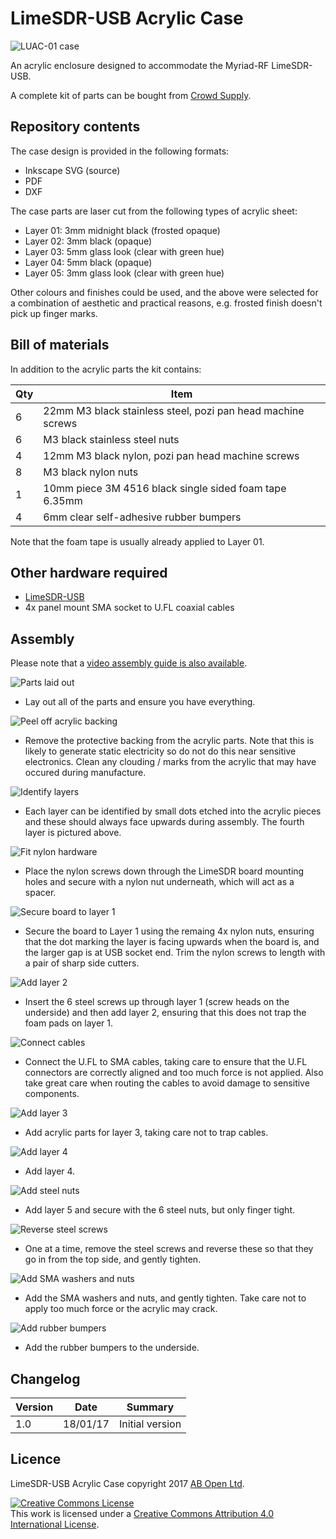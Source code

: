 # LimeSDR-USB Acrylic Case

![LUAC-01 case](/images/case.jpg)

An acrylic enclosure designed to accommodate the Myriad-RF LimeSDR-USB.

A complete kit of parts can be bought from [Crowd Supply](https://www.crowdsupply.com/lime-micro/limesdr).

## Repository contents

The case design is provided in the following formats:

* Inkscape SVG (source)
* PDF
* DXF

The case parts are laser cut from the following types of acrylic sheet:

* Layer 01: 3mm midnight black (frosted opaque)
* Layer 02: 3mm black (opaque)
* Layer 03: 5mm glass look (clear with green hue)
* Layer 04: 5mm black (opaque)
* Layer 05: 3mm glass look (clear with green hue)

Other colours and finishes could be used, and the above were selected for a combination of aesthetic and practical reasons, e.g. frosted finish doesn't pick up finger marks.

## Bill of materials

In addition to the acrylic parts the kit contains:

| Qty | Item                                                         |
| --- | ------------------------------------------------------------ |
|  6  | 22mm M3 black stainless steel, pozi pan head machine screws  |
|  6  | M3 black stainless steel nuts                                |
|  4  | 12mm M3 black nylon, pozi pan head machine screws            |
|  8  | M3 black nylon nuts                                          |
|  1  | 10mm piece 3M 4516 black single sided foam tape 6.35mm       |
|  4  | 6mm clear self-adhesive rubber bumpers                       |

Note that the foam tape is usually already applied to Layer 01.

## Other hardware required

- [LimeSDR-USB](https://myriadrf.org/projects/limesdr/)
- 4x panel mount SMA socket to U.FL coaxial cables

## Assembly

Please note that a [video assembly guide is also available](https://www.youtube.com/watch?v=4QyM0tKj0Co).

![Parts laid out](/images/01-layOut.jpg)

- Lay out all of the parts and ensure you have everything.

![Peel off acrylic backing](/images/02-peel.jpg)

- Remove the protective backing from the acrylic parts. Note that this is likely to generate static electricity so do not do this near sensitive electronics. Clean any clouding / marks from the acrylic that may have occured during manufacture.

![Identify layers](/images/03-dots.jpg)

- Each layer can be identified by small dots etched into the acrylic pieces and these should always face upwards during assembly. The fourth layer is pictured above.

![Fit nylon hardware](/images/04-fitNylon.jpg)

- Place the nylon screws down through the LimeSDR board mounting holes and secure with a nylon nut underneath, which will act as a spacer.

![Secure board to layer 1](/images/05-secureLayer1.jpg)

- Secure the board to Layer 1 using the remaing 4x nylon nuts, ensuring that the dot marking the layer is facing upwards when the board is, and the larger gap is at USB socket end. Trim the nylon screws to length with a pair of sharp side cutters.

![Add layer 2](/images/06-layer2.jpg)

- Insert the 6 steel screws up through layer 1 (screw heads on the underside) and then add layer 2, ensuring that this does not trap the foam pads on layer 1.

![Connect cables](/images/07-cables.jpg)

- Connect the U.FL to SMA cables, taking care to ensure that the U.FL connectors are correctly aligned and too much force is not applied. Also take great care when routing the cables to avoid damage to sensitive components.

![Add layer 3](/images/08-layer3.jpg)

- Add acrylic parts for layer 3, taking care not to trap cables.

![Add layer 4](/images/09-layer4.jpg)

- Add layer 4.

![Add steel nuts](/images/10-steelNuts.jpg)

- Add layer 5 and secure with the 6 steel nuts, but only finger tight.

![Reverse steel screws](/images/11-reverseScrews.jpg)

- One at a time, remove the steel screws and reverse these so that they go in from the top side, and gently tighten.

![Add SMA washers and nuts](/images/12-secureSMA.jpg)

- Add the SMA washers and nuts, and gently tighten. Take care not to apply too much force or the acrylic may crack.

![Add rubber bumpers](/images/13-addBumpers.jpg)

- Add the rubber bumpers to the underside.

## Changelog

| Version | Date     | Summary
|---------|----------|--------------------
|   1.0   |18/01/17  | Initial version   |

## Licence

LimeSDR-USB Acrylic Case copyright 2017 [AB Open Ltd](http://abopen.com).

<a rel="license" href="http://creativecommons.org/licenses/by/4.0/"><img alt="Creative Commons License" style="border-width:0" src="http://i.creativecommons.org/l/by/4.0/88x31.png" /></a><br />This work is licensed under a <a rel="license" href="http://creativecommons.org/licenses/by/4.0/">Creative Commons Attribution 4.0 International License</a>.
